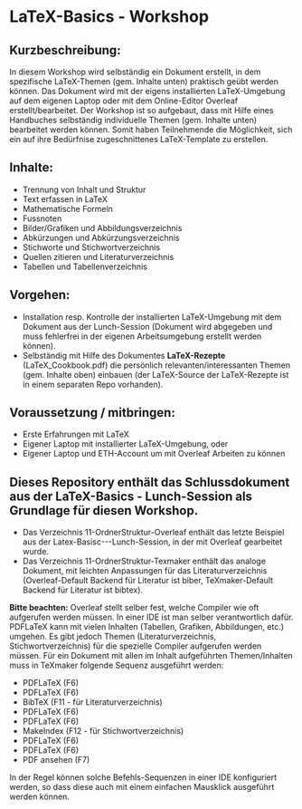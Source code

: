 # LaTeX-Basics - Workshop

## Kurzbeschreibung:
In diesem Workshop wird selbständig ein Dokument erstellt, in dem spezifische LaTeX-Themen (gem. Inhalte unten) praktisch geübt werden können. Das Dokument wird mit der eigens installierten LaTeX-Umgebung auf dem eigenen Laptop oder mit dem Online-Editor Overleaf erstellt/bearbeitet. Der Workshop ist so aufgebaut, dass mit Hilfe eines Handbuches selbständig individuelle Themen (gem. Inhalte unten) bearbeitet werden können. Somit haben Teilnehmende die Möglichkeit, sich ein auf ihre Bedürfnise zugeschnittenes LaTeX-Template zu erstellen. 
 
## Inhalte:
-	Trennung von Inhalt und Struktur
-	Text erfassen in LaTeX
-	Mathematische Formeln
-	Fussnoten
-	Bilder/Grafiken und Abbildungsverzeichnis
-	Abkürzungen und Abkürzungsverzeichnis
-	Stichworte und Stichwortverzeichnis
-	Quellen zitieren und Literaturverzeichnis
-	Tabellen und Tabellenverzeichnis
 
## Vorgehen:
- Installation resp. Kontrolle der installierten LaTeX-Umgebung mit dem Dokument aus der Lunch-Session (Dokument wird abgegeben und muss fehlerfrei in der eigenen Arbeitsumgebung erstellt werden können).
-	Selbständig mit Hilfe des Dokumentes **LaTeX-Rezepte** (LaTeX_Cookbook.pdf) die persönlich relevanten/interessanten Themen (gem. Inhalte oben) einbauen (der LaTeX-Source der LaTeX-Rezepte ist in einem separaten Repo vorhanden). 

## Voraussetzung / mitbringen: 
-	Erste Erfahrungen mit LaTeX
-	Eigener Laptop mit installierter LaTeX-Umgebung, oder
-	Eigener Laptop und ETH-Account um mit Overleaf Arbeiten zu können
 
## Dieses Repository enthält das Schlussdokument aus der LaTeX-Basics - Lunch-Session als Grundlage für diesen Workshop.

- Das Verzeichnis 11-OrdnerStruktur-Overleaf enthält das letzte Beispiel aus der Latex-Basisc---Lunch-Session, in der mit Overleaf gearbeitet wurde.
- Das Verzeichnis 11-OrdnerStruktur-Texmaker enthält das analoge Dokument, mit leichten Anpassungen für das Literaturverzeichnis (Overleaf-Default Backend für Literatur ist biber, TeXmaker-Default Backend für Literatur ist bibtex). 

**Bitte beachten:** Overleaf stellt selber fest, welche Compiler wie oft aufgerufen werden müssen. In einer IDE ist man selber verantwortlich dafür. PDFLaTeX kann mit vielen Inhalten (Tabellen, Grafiken, Abbildungen, etc.) umgehen. Es gibt jedoch Themen (Literaturverzeichnis, Stichwortverzeichnis) für die spezielle Compiler aufgerufen werden müssen. Für ein Dokument mit allen im Inhalt aufgeführten Themen/Inhalten muss in TeXmaker folgende Sequenz ausgeführt werden:
- PDFLaTeX (F6)
- PDFLaTeX (F6)
- BibTeX (F11 - für Literaturverzeichnis)
- PDFLaTeX (F6)
- PDFLaTeX (F6)
- MakeIndex (F12 - für Stichwortverzeichnis)
- PDFLaTeX (F6)
- PDFLaTeX (F6)
- PDF ansehen (F7)

In der Regel können solche Befehls-Sequenzen in einer IDE konfiguriert werden, so dass diese auch mit einem einfachen Mausklick ausgeführt werden können.
